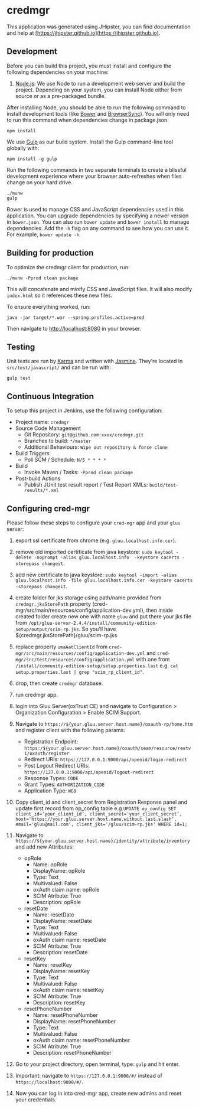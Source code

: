 # credmgr

This application was generated using JHipster, you can find documentation and help at [https://jhipster.github.io](https://jhipster.github.io).

## Development

Before you can build this project, you must install and configure the following dependencies on your machine:

1. [Node.js][]: We use Node to run a development web server and build the project.
   Depending on your system, you can install Node either from source or as a pre-packaged bundle.

After installing Node, you should be able to run the following command to install development tools (like
[Bower][] and [BrowserSync][]). You will only need to run this command when dependencies change in package.json.

    npm install

We use [Gulp][] as our build system. Install the Gulp command-line tool globally with:

    npm install -g gulp

Run the following commands in two separate terminals to create a blissful development experience where your browser
auto-refreshes when files change on your hard drive.

    ./mvnw
    gulp

Bower is used to manage CSS and JavaScript dependencies used in this application. You can upgrade dependencies by
specifying a newer version in `bower.json`. You can also run `bower update` and `bower install` to manage dependencies.
Add the `-h` flag on any command to see how you can use it. For example, `bower update -h`.


## Building for production

To optimize the credmgr client for production, run:

    ./mvnw -Pprod clean package

This will concatenate and minify CSS and JavaScript files. It will also modify `index.html` so it references
these new files.

To ensure everything worked, run:

    java -jar target/*.war --spring.profiles.active=prod

Then navigate to [http://localhost:8080](http://localhost:8080) in your browser.

## Testing

Unit tests are run by [Karma][] and written with [Jasmine][]. They're located in `src/test/javascript/` and can be run with:

    gulp test



## Continuous Integration

To setup this project in Jenkins, use the following configuration:

* Project name: `credmgr`
* Source Code Management
    * Git Repository: `git@github.com:xxxx/credmgr.git`
    * Branches to build: `*/master`
    * Additional Behaviours: `Wipe out repository & force clone`
* Build Triggers
    * Poll SCM / Schedule: `H/5 * * * *`
* Build
    * Invoke Maven / Tasks: `-Pprod clean package`
* Post-build Actions
    * Publish JUnit test result report / Test Report XMLs: `build/test-results/*.xml`

[JHipster]: https://jhipster.github.io/
[Node.js]: https://nodejs.org/
[Bower]: http://bower.io/
[Gulp]: http://gulpjs.com/
[BrowserSync]: http://www.browsersync.io/
[Karma]: http://karma-runner.github.io/
[Jasmine]: http://jasmine.github.io/2.0/introduction.html
[Protractor]: https://angular.github.io/protractor/

## Configuring cred-mgr

Please follow these steps to configure your `cred-mgr` app and your `gluu` server:

1. export ssl certificate from chrome (e.g. `gluu.localhost.info.cer`).

2. remove old imported certificate from java keystore: `sudo keytool -delete -noprompt -alias gluu.localhost.info  -keystore cacerts -storepass changeit`.

3. add new certificate to java keystore: `sudo keytool -import -alias gluu.localhost.info -file gluu.localhost.info.cer -keystore cacerts -storepass changeit`.

4. create folder for jks storage using path/name provided from `credmgr.jksStorePath` property (cred-mgr/src/main/resources/config/application-dev.yml), then inside created folder create new one with name `gluu` and put there your jks file from `/opt/gluu-server-2.4.4/install/community-edition-setup/output/scim-rp.jks`. So you'll have ${credmgr.jksStorePath}/gluu/scim-rp.jks

5. replace property `umaAatClientId` from `cred-mgr/src/main/resources/config/application-dev.yml`  and `cred-mgr/src/test/resources/config/application.yml` with one from `/install/community-edition-setup/setup.properties.last` e.g. `cat setup.properties.last | grep "scim_rp_client_id"`.

6. drop, then create `credmgr` database.

7. run credmgr app.

8. login into Gluu Server(oxTrust CE) and navigate to Configuration > Organization Configuration > Enable SCIM Support.

9. Navigate to `https://${your.gluu.server.host.name}/oxauth-rp/home.htm` and register client with the following params:
    * Registration Endpoint: `https:/${your.gluu.server.host.name}/oxauth/seam/resource/restv1/oxauth/register`
    * Redirect URIs: `https://127.0.0.1:9000/api/openid/login-redirect`
    * Post Logout Redirect URIs: `https://127.0.0.1:9000/api/openid/logout-redirect`
    * Response Types: `CODE`
    * Grant Types: `AUTHORIZATION_CODE`
    * Application Type: `WEB`

10. Copy client_id and client_secret from Registration Response panel and update first record from op_config table e.g
`UPDATE op_config SET client_id=‘your_client_id’, client_secret='your_client_secret’, host='https://your.gluu.server.host.name.without.last.slash’, email='gluu@mail.com', client_jks='/gluu/scim-rp.jks' WHERE id=1;`

11. Navigate to `https://${your.gluu.server.host.name}/identity/attribute/inventory` and add new Attributes:
    * opRole
        * Name: opRole
        * DisplayName: opRole
        * Type: Text
        * Multivalued: False
        * oxAuth claim name: opRole
        * SCIM Atribute: True
        * Description: opRole
    * resetDate
        * Name: resetDate
        * DisplayName: resetDate
        * Type: Text
        * Multivalued: False
        * oxAuth claim name: resetDate
        * SCIM Atribute: True
        * Description: resetDate
    * resetKey
        * Name: resetKey
        * DisplayName: resetKey
        * Type: Text
        * Multivalued: False
        * oxAuth claim name: resetKey
        * SCIM Atribute: True
        * Description: resetKey
     * resetPhoneNumber
        * Name: resetPhoneNumber
        * DisplayName: resetPhoneNumber
        * Type: Text
        * Multivalued: False
        * oxAuth claim name: resetPhoneNumber
        * SCIM Atribute: True
        * Description: resetPhoneNumber

12. Go to your project directory, open terminal, type: `gulp` and hit enter.

13. Important: navigate to `https://127.0.0.1:9000/#/` instead of `https://localhost:9000/#/`.

14. Now you can log in into cred-mgr app, create new admins and reset your credentials.
